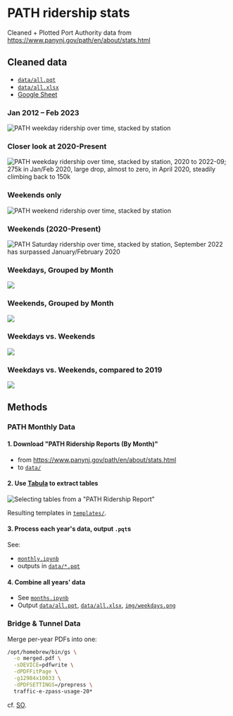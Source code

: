 # PATH ridership stats
Cleaned + Plotted Port Authority data from https://www.panynj.gov/path/en/about/stats.html

## Cleaned data
- [`data/all.pqt`]
- [`data/all.xlsx`]
- [Google Sheet](https://docs.google.com/spreadsheets/d/1u84kVHEjvqByCu8Jb78D9f7TXbahoOe0/edit)

### Jan 2012 – Feb 2023
![PATH weekday ridership over time, stacked by station](img/weekdays.png)

### Closer look at 2020-Present
![PATH weekday ridership over time, stacked by station, 2020 to 2022-09; 275k in Jan/Feb 2020, large drop, almost to zero, in April 2020, steadily climbing back to 150k](img/weekdays_2020:.png)

### Weekends only
![PATH weekend ridership over time, stacked by station](img/weekends.png)

### Weekends (2020-Present)
![PATH Saturday ridership over time, stacked by station, September 2022 has surpassed January/February 2020](img/weekends_2020:.png)

### Weekdays, Grouped by Month
![](img/avg%20weekday_month_grouped.png)

### Weekends, Grouped by Month
![](img/avg%20weekend_month_grouped.png)

### Weekdays vs. Weekends
![](img/avg_day_types.png)

### Weekdays vs. Weekends, compared to 2019
![](img/vs_2019.png)


## Methods

### PATH Monthly Data

#### 1. Download "PATH Ridership Reports (By Month)"
- from https://www.panynj.gov/path/en/about/stats.html
- to [`data/`](data/)

#### 2. Use [Tabula] to extract tables

![Selecting tables from a "PATH Ridership Report"](img/tabula-screenshot.png)

Resulting templates in [`templates/`](templates).

#### 3. Process each year's data, output `.pqt`s
See:
- [`monthly.ipynb`](monthly.ipynb)
- outputs in [`data/*.pqt`](data/)

#### 4. Combine all years' data
- See [`months.ipynb`](months.ipynb)
- Output [`data/all.pqt`], [`data/all.xlsx`], [`img/weekdays.png`](img/weekdays.png)

### Bridge & Tunnel Data

Merge per-year PDFs into one:
```bash
/opt/homebrew/bin/gs \
  -o merged.pdf \
  -sDEVICE=pdfwrite \
  -dPDFFitPage \
  -g12984x10033 \
  -dPDFSETTINGS=/prepress \ 
  traffic-e-zpass-usage-20*
```
cf. [SO](https://stackoverflow.com/a/28455147/544236).


[`data/all.pqt`]: data/all.pqt
[`data/all.xlsx`]: data/all.xlsx
[Tabula]: https://tabula.technology/

